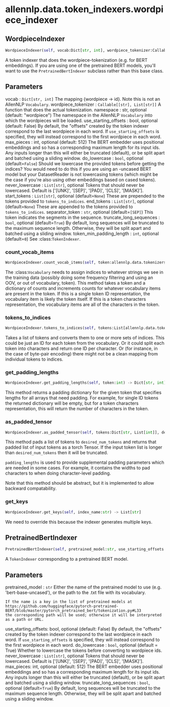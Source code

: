 # allennlp.data.token_indexers.wordpiece_indexer

## WordpieceIndexer
```python
WordpieceIndexer(self, vocab:Dict[str, int], wordpiece_tokenizer:Callable[[str], List[str]], namespace:str='wordpiece', use_starting_offsets:bool=False, max_pieces:int=512, do_lowercase:bool=False, never_lowercase:List[str]=None, start_tokens:List[str]=None, end_tokens:List[str]=None, separator_token:str='[SEP]', truncate_long_sequences:bool=True, token_min_padding_length:int=0) -> None
```

A token indexer that does the wordpiece-tokenization (e.g. for BERT embeddings).
If you are using one of the pretrained BERT models, you'll want to use the ``PretrainedBertIndexer``
subclass rather than this base class.

Parameters
----------
vocab : ``Dict[str, int]``
    The mapping {wordpiece -> id}.  Note this is not an AllenNLP ``Vocabulary``.
wordpiece_tokenizer : ``Callable[[str], List[str]]``
    A function that does the actual tokenization.
namespace : str, optional (default: "wordpiece")
    The namespace in the AllenNLP ``Vocabulary`` into which the wordpieces
    will be loaded.
use_starting_offsets : bool, optional (default: False)
    By default, the "offsets" created by the token indexer correspond to the
    last wordpiece in each word. If ``use_starting_offsets`` is specified,
    they will instead correspond to the first wordpiece in each word.
max_pieces : int, optional (default: 512)
    The BERT embedder uses positional embeddings and so has a corresponding
    maximum length for its input ids. Any inputs longer than this will
    either be truncated (default), or be split apart and batched using a
    sliding window.
do_lowercase : ``bool``, optional (default=``False``)
    Should we lowercase the provided tokens before getting the indices?
    You would need to do this if you are using an -uncased BERT model
    but your DatasetReader is not lowercasing tokens (which might be the
    case if you're also using other embeddings based on cased tokens).
never_lowercase : ``List[str]``, optional
    Tokens that should never be lowercased. Default is
    ['[UNK]', '[SEP]', '[PAD]', '[CLS]', '[MASK]'].
start_tokens : ``List[str]``, optional (default=``None``)
    These are prepended to the tokens provided to ``tokens_to_indices``.
end_tokens : ``List[str]``, optional (default=``None``)
    These are appended to the tokens provided to ``tokens_to_indices``.
separator_token : ``str``, optional (default=``[SEP]``)
    This token indicates the segments in the sequence.
truncate_long_sequences : ``bool``, optional (default=``True``)
    By default, long sequences will be truncated to the maximum sequence
    length. Otherwise, they will be split apart and batched using a
    sliding window.
token_min_padding_length : ``int``, optional (default=``0``)
    See :class:`TokenIndexer`.

### count_vocab_items
```python
WordpieceIndexer.count_vocab_items(self, token:allennlp.data.tokenizers.token.Token, counter:Dict[str, Dict[str, int]])
```

The :class:`Vocabulary` needs to assign indices to whatever strings we see in the training
data (possibly doing some frequency filtering and using an OOV, or out of vocabulary,
token).  This method takes a token and a dictionary of counts and increments counts for
whatever vocabulary items are present in the token.  If this is a single token ID
representation, the vocabulary item is likely the token itself.  If this is a token
characters representation, the vocabulary items are all of the characters in the token.

### tokens_to_indices
```python
WordpieceIndexer.tokens_to_indices(self, tokens:List[allennlp.data.tokenizers.token.Token], vocabulary:allennlp.data.vocabulary.Vocabulary, index_name:str) -> Dict[str, List[int]]
```

Takes a list of tokens and converts them to one or more sets of indices.
This could be just an ID for each token from the vocabulary.
Or it could split each token into characters and return one ID per character.
Or (for instance, in the case of byte-pair encoding) there might not be a clean
mapping from individual tokens to indices.

### get_padding_lengths
```python
WordpieceIndexer.get_padding_lengths(self, token:int) -> Dict[str, int]
```

This method returns a padding dictionary for the given token that specifies lengths for
all arrays that need padding.  For example, for single ID tokens the returned dictionary
will be empty, but for a token characters representation, this will return the number
of characters in the token.

### as_padded_tensor
```python
WordpieceIndexer.as_padded_tensor(self, tokens:Dict[str, List[int]], desired_num_tokens:Dict[str, int], padding_lengths:Dict[str, int]) -> Dict[str, torch.Tensor]
```

This method pads a list of tokens to ``desired_num_tokens`` and returns that padded list
of input tokens as a torch Tensor. If the input token list is longer than ``desired_num_tokens``
then it will be truncated.

``padding_lengths`` is used to provide supplemental padding parameters which are needed
in some cases.  For example, it contains the widths to pad characters to when doing
character-level padding.

Note that this method should be abstract, but it is implemented to allow backward compatability.

### get_keys
```python
WordpieceIndexer.get_keys(self, index_name:str) -> List[str]
```

We need to override this because the indexer generates multiple keys.

## PretrainedBertIndexer
```python
PretrainedBertIndexer(self, pretrained_model:str, use_starting_offsets:bool=False, do_lowercase:bool=True, never_lowercase:List[str]=None, max_pieces:int=512, truncate_long_sequences:bool=True) -> None
```

A ``TokenIndexer`` corresponding to a pretrained BERT model.

Parameters
----------
pretrained_model : ``str``
    Either the name of the pretrained model to use (e.g. 'bert-base-uncased'),
    or the path to the .txt file with its vocabulary.

    If the name is a key in the list of pretrained models at
    https://github.com/huggingface/pytorch-pretrained-BERT/blob/master/pytorch_pretrained_bert/tokenization.py#L33
    the corresponding path will be used; otherwise it will be interpreted as a path or URL.
use_starting_offsets: bool, optional (default: False)
    By default, the "offsets" created by the token indexer correspond to the
    last wordpiece in each word. If ``use_starting_offsets`` is specified,
    they will instead correspond to the first wordpiece in each word.
do_lowercase : ``bool``, optional (default = True)
    Whether to lowercase the tokens before converting to wordpiece ids.
never_lowercase : ``List[str]``, optional
    Tokens that should never be lowercased. Default is
    ['[UNK]', '[SEP]', '[PAD]', '[CLS]', '[MASK]'].
max_pieces: int, optional (default: 512)
    The BERT embedder uses positional embeddings and so has a corresponding
    maximum length for its input ids. Any inputs longer than this will
    either be truncated (default), or be split apart and batched using a
    sliding window.
truncate_long_sequences : ``bool``, optional (default=``True``)
    By default, long sequences will be truncated to the maximum sequence
    length. Otherwise, they will be split apart and batched using a
    sliding window.

